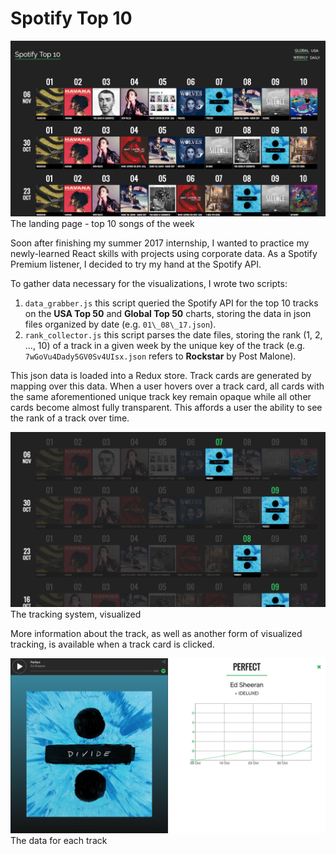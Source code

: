 # Spotify Top 10

![home page of Top 10](./images/spotify/home.png)
The landing page - top 10 songs of the week

Soon after finishing my summer 2017 internship, I wanted to practice my newly-learned React skills with projects using corporate data. As a Spotify Premium listener, I decided to try my hand at the Spotify API.

To gather data necessary for the visualizations, I wrote two scripts:

1. `data_grabber.js` this script queried the Spotify API for the top 10 tracks on the __USA Top 50__ and __Global Top 50__ charts, storing the data in json files organized by date (e.g. `01\_08\_17.json`).
2. `rank_collector.js` this script parses the date files, storing the rank (1, 2, ..., 10) of a track in a given week by the unique key of the track (e.g. `7wGoVu4Dady5GV0Sv4UIsx.json` refers to __Rockstar__ by Post Malone).

This json data is loaded into a Redux store. Track cards are generated by mapping over this data. When a user hovers over a track card, all cards with the same aforementioned unique track key remain opaque while all other cards become almost fully transparent. This affords a user the ability to see the rank of a track over time.

![tracking system](./images/spotify/tracking.png)
The tracking system, visualized

More information about the track, as well as another form of visualized tracking, is available when a track card is clicked.

![track data](./images/spotify/track.png)
The data for each track